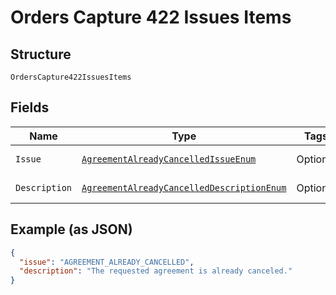 
# Orders Capture 422 Issues Items

## Structure

`OrdersCapture422IssuesItems`

## Fields

| Name | Type | Tags | Description | Getter | Setter |
|  --- | --- | --- | --- | --- | --- |
| `Issue` | [`AgreementAlreadyCancelledIssueEnum`](../../doc/models/agreement-already-cancelled-issue-enum.md) | Optional | - | AgreementAlreadyCancelledIssueEnum getIssue() | setIssue(AgreementAlreadyCancelledIssueEnum issue) |
| `Description` | [`AgreementAlreadyCancelledDescriptionEnum`](../../doc/models/agreement-already-cancelled-description-enum.md) | Optional | - | AgreementAlreadyCancelledDescriptionEnum getDescription() | setDescription(AgreementAlreadyCancelledDescriptionEnum description) |

## Example (as JSON)

```json
{
  "issue": "AGREEMENT_ALREADY_CANCELLED",
  "description": "The requested agreement is already canceled."
}
```

